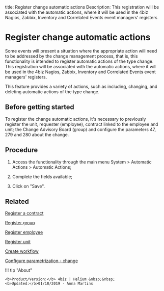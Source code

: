 title: Register change automatic actions
Description: This registration will be associated with the automatic actions, where it will be used in the 4biz Nagios, Zabbix, Inventory and Correlated Events event managers' registers.
# Register change automatic actions

Some events will present a situation where the appropriate action will need to
be addressed by the change management process, that is, this functionality is
intended to register automatic actions of the type change. This registration
will be associated with the automatic actions, where it will be used in the
4biz Nagios, Zabbix, Inventory and Correlated Events event managers'
registers.

This feature provides a variety of actions, such as including, changing, and
deleting automatic actions of the type change.

Before getting started
----------------------
To register the change automatic actions, it's necessary to previously register
the unit, requester (employee), contract linked to the employee and unit; the
Change Advisory Board (group) and configure the parameters 47, 279 and 280 about the change.

Procedure
---------

1.  Access the functionality through the main menu System \> Automatic Actions
    \> Automatic Actions;

2.  Complete the fields available;

3.  Click on "Save".

Related
-------

[Register a contract](/en-us/4biz-helium/processes/portfolio-and-catalog/configuration/register-contract.html)

[Register group](/en-us/4biz-helium/initial-settings/access-settings/user/register-groups.html)

[Register employee](/en-us/4biz-helium/initial-settings/access-settings/user/register-employee.html)

[Register unit](/en-us/4biz-helium/platform-administration/region-and-language/register-unit.html)

[Create workflow](/en-us/4biz-helium/workflow/use/create-flow.html)

[Configure parametrization - change](/en-us/4biz-helium/platform-administration/parameters-list/configure-parametrization-change.html)

!!! tip "About"

    <b>Product/Version:</b> 4biz | Helium &nbsp;&nbsp;
    <b>Updated:</b>01/10/2019 - Anna Martins


